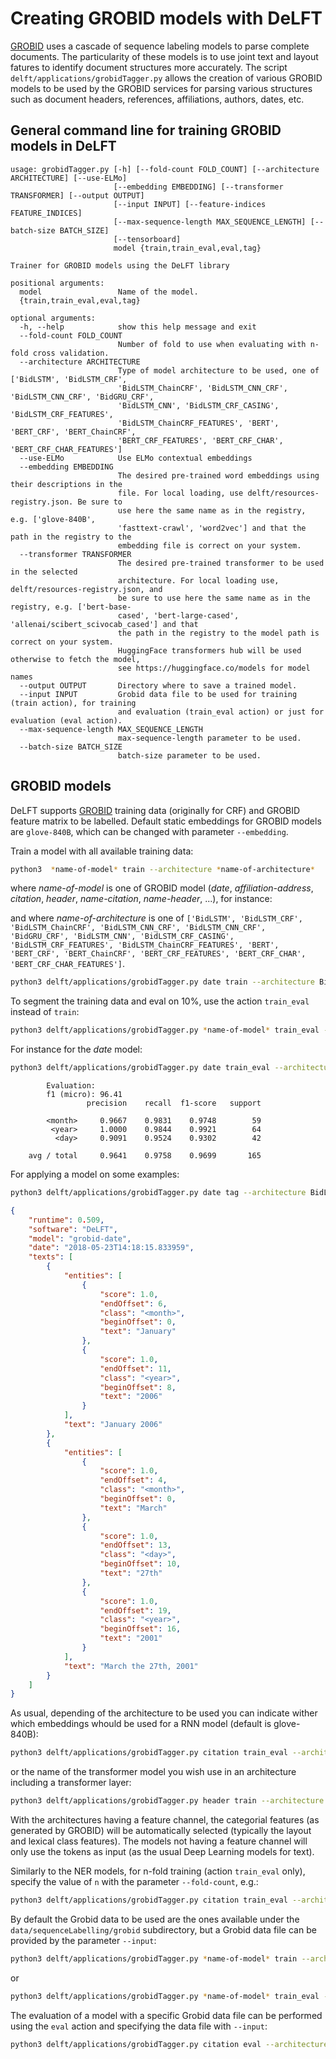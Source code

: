 # Creating GROBID models with DeLFT

[GROBID](https://github.com/kermitt2/grobid) uses a cascade of sequence labeling models to parse complete documents. The particularity of these models is to use joint text and layout fatures to identify document structures more accurately. The script `delft/applications/grobidTagger.py` allows the creation of various GROBID models to be used by the GROBID services for parsing various structures such as document headers, references, affiliations, authors, dates, etc.

## General command line for training GROBID models in DeLFT

```
usage: grobidTagger.py [-h] [--fold-count FOLD_COUNT] [--architecture ARCHITECTURE] [--use-ELMo]
                       [--embedding EMBEDDING] [--transformer TRANSFORMER] [--output OUTPUT]
                       [--input INPUT] [--feature-indices FEATURE_INDICES]
                       [--max-sequence-length MAX_SEQUENCE_LENGTH] [--batch-size BATCH_SIZE]
                       [--tensorboard]
                       model {train,train_eval,eval,tag}

Trainer for GROBID models using the DeLFT library

positional arguments:
  model                 Name of the model.
  {train,train_eval,eval,tag}

optional arguments:
  -h, --help            show this help message and exit
  --fold-count FOLD_COUNT
                        Number of fold to use when evaluating with n-fold cross validation.
  --architecture ARCHITECTURE
                        Type of model architecture to be used, one of ['BidLSTM', 'BidLSTM_CRF',
                        'BidLSTM_ChainCRF', 'BidLSTM_CNN_CRF', 'BidLSTM_CNN_CRF', 'BidGRU_CRF',
                        'BidLSTM_CNN', 'BidLSTM_CRF_CASING', 'BidLSTM_CRF_FEATURES',
                        'BidLSTM_ChainCRF_FEATURES', 'BERT', 'BERT_CRF', 'BERT_ChainCRF',
                        'BERT_CRF_FEATURES', 'BERT_CRF_CHAR', 'BERT_CRF_CHAR_FEATURES']
  --use-ELMo            Use ELMo contextual embeddings
  --embedding EMBEDDING
                        The desired pre-trained word embeddings using their descriptions in the
                        file. For local loading, use delft/resources-registry.json. Be sure to
                        use here the same name as in the registry, e.g. ['glove-840B',
                        'fasttext-crawl', 'word2vec'] and that the path in the registry to the
                        embedding file is correct on your system.
  --transformer TRANSFORMER
                        The desired pre-trained transformer to be used in the selected
                        architecture. For local loading use, delft/resources-registry.json, and
                        be sure to use here the same name as in the registry, e.g. ['bert-base-
                        cased', 'bert-large-cased', 'allenai/scibert_scivocab_cased'] and that
                        the path in the registry to the model path is correct on your system.
                        HuggingFace transformers hub will be used otherwise to fetch the model,
                        see https://huggingface.co/models for model names
  --output OUTPUT       Directory where to save a trained model.
  --input INPUT         Grobid data file to be used for training (train action), for training
                        and evaluation (train_eval action) or just for evaluation (eval action).
  --max-sequence-length MAX_SEQUENCE_LENGTH
                        max-sequence-length parameter to be used.
  --batch-size BATCH_SIZE
                        batch-size parameter to be used.
```


## GROBID models

DeLFT supports [GROBID](https://github.com/kermitt2/grobid) training data (originally for CRF) and GROBID feature matrix to be labelled. Default static embeddings for GROBID models are `glove-840B`, which can be changed with parameter `--embedding`. 

Train a model with all available training data:

```sh
python3  *name-of-model* train --architecture *name-of-architecture*
```

where *name-of-model* is one of GROBID model (_date_, _affiliation-address_, _citation_, _header_, _name-citation_, _name-header_, ...), for instance:

and where *name-of-architecture* is one of `['BidLSTM', 'BidLSTM_CRF', 'BidLSTM_ChainCRF', 'BidLSTM_CNN_CRF', 'BidLSTM_CNN_CRF', 'BidGRU_CRF', 'BidLSTM_CNN', 'BidLSTM_CRF_CASING', 'BidLSTM_CRF_FEATURES', 'BidLSTM_ChainCRF_FEATURES', 'BERT', 'BERT_CRF', 'BERT_ChainCRF', 'BERT_CRF_FEATURES', 'BERT_CRF_CHAR', 'BERT_CRF_CHAR_FEATURES']`.


```sh
python3 delft/applications/grobidTagger.py date train --architecture BidLSTM_CRF
```

To segment the training data and eval on 10%, use the action `train_eval` instead of `train`:

```sh
python3 delft/applications/grobidTagger.py *name-of-model* train_eval --architecture *name-of-architecture*
```

For instance for the _date_ model:

```sh
python3 delft/applications/grobidTagger.py date train_eval --architecture BidLSTM_CRF
```

```text
        Evaluation:
        f1 (micro): 96.41
                 precision    recall  f1-score   support

        <month>     0.9667    0.9831    0.9748        59
         <year>     1.0000    0.9844    0.9921        64
          <day>     0.9091    0.9524    0.9302        42

    avg / total     0.9641    0.9758    0.9699       165
```

For applying a model on some examples:

```sh
python3 delft/applications/grobidTagger.py date tag --architecture BidLSTM_CRF
```

```json
{
    "runtime": 0.509,
    "software": "DeLFT",
    "model": "grobid-date",
    "date": "2018-05-23T14:18:15.833959",
    "texts": [
        {
            "entities": [
                {
                    "score": 1.0,
                    "endOffset": 6,
                    "class": "<month>",
                    "beginOffset": 0,
                    "text": "January"
                },
                {
                    "score": 1.0,
                    "endOffset": 11,
                    "class": "<year>",
                    "beginOffset": 8,
                    "text": "2006"
                }
            ],
            "text": "January 2006"
        },
        {
            "entities": [
                {
                    "score": 1.0,
                    "endOffset": 4,
                    "class": "<month>",
                    "beginOffset": 0,
                    "text": "March"
                },
                {
                    "score": 1.0,
                    "endOffset": 13,
                    "class": "<day>",
                    "beginOffset": 10,
                    "text": "27th"
                },
                {
                    "score": 1.0,
                    "endOffset": 19,
                    "class": "<year>",
                    "beginOffset": 16,
                    "text": "2001"
                }
            ],
            "text": "March the 27th, 2001"
        }
    ]
}
```

As usual, depending of the architecture to be used you can indicate wither which embeddings whould be used for a RNN model (default is glove-840B):

```sh
python3 delft/applications/grobidTagger.py citation train_eval --architecture BidLSTM_CRF_FEATURES --embedding glove-840B
```

or the name of the transformer model you wish use in an architecture including a transformer layer:

```sh
python3 delft/applications/grobidTagger.py header train --architecture BERT_CRF --transformer allenai/scibert_scivocab_cased
```

With the architectures having a feature channel, the categorial features (as generated by GROBID) will be automatically selected (typically the layout and lexical class features). The models not having a feature channel will only use the tokens as input (as the usual Deep Learning models for text). 

Similarly to the NER models, for n-fold training (action `train_eval` only), specify the value of `n` with the parameter `--fold-count`, e.g.:

```sh
python3 delft/applications/grobidTagger.py citation train_eval --architecture BidLSTM_CRF_FEATURES --fold-count=10 
```

By default the Grobid data to be used are the ones available under the `data/sequenceLabelling/grobid` subdirectory, but a Grobid data file can be provided by the parameter `--input`: 

```sh
python3 delft/applications/grobidTagger.py *name-of-model* train --architecture *name-of-architecture* --input *path-to-the-grobid-data-file-to-be-used-for-training*
```

or 

```sh
python3 delft/applications/grobidTagger.py *name-of-model* train_eval --architecture *name-of-architecture* --input *path-to-the-grobid-data-file-to-be-used-for-training_and_eval_with_random_split*
```

The evaluation of a model with a specific Grobid data file can be performed using the `eval` action and specifying the data file with `--input`: 

```sh
python3 delft/applications/grobidTagger.py citation eval --architecture *name-of-architecture* --input *path-to-the-grobid-data-file-to-be-used-for-evaluation*
```
